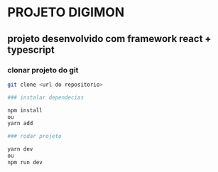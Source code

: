 # PROJETO DIGIMON

## projeto desenvolvido com framework react + typescript

### clonar projeto do git

```bash
git clone <url do repositorio>

### instalar dependecias

npm install
ou
yarn add

### rodar projeto

yarn dev
ou
npm run dev
```
